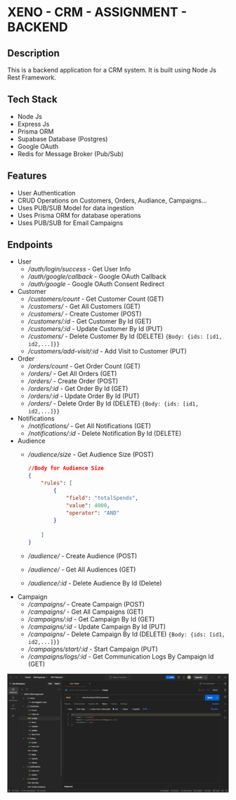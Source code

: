 # XENO - CRM - ASSIGNMENT - BACKEND

## Description
This is a backend application for a CRM system. It is built using Node Js Rest Framework.

## Tech Stack

- Node Js
- Express Js
- Prisma ORM
- Supabase Database (Postgres)
- Google OAuth
- Redis for Message Broker (Pub/Sub)

## Features

- User Authentication
- CRUD Operations on Customers, Orders, Audiance, Campaigns...
- Uses PUB/SUB Model for data ingestion
- Uses Prisma ORM for database operations
- Uses PUB/SUB for Email Campaigns

## Endpoints

- User
  - _/auth/login/success_ - Get User Info
  - _/auth/google/callback_ - Google OAuth Callback
  - _/auth/google_ - Google OAuth Consent Redirect
- Customer
  - _/customers/count_ - Get Customer Count (GET)
  - _/customers/_ - Get All Customers (GET)
  - _/customers/_ - Create Customer (POST)
  - _/customers/:id_ - Get Customer By Id (GET)
  - _/customers/:id_ - Update Customer By Id (PUT)
  - _/customers/_ - Delete Customer By Id (DELETE) ```{Body: {ids: [id1, id2,...]}}```
  - _/customers/add-visit/:id_ - Add Visit to Customer (PUT)
- Order
  - _/orders/count_ - Get Order Count (GET)
  - _/orders/_ - Get All Orders (GET)
  - _/orders/_ - Create Order (POST)
  - _/orders/:id_ - Get Order By Id (GET)
  - _/orders/:id_ - Update Order By Id (PUT)
  - _/orders/_ - Delete Order By Id (DELETE) ```{Body: {ids: [id1, id2,...]}}```
- Notifications
  - _/notifications/_ - Get All Notifications (GET)
  - _/notifications/:id_ - Delete Notification By Id (DELETE)
- Audience
  - _/audience/size_ - Get Audience Size (POST) 

    ```json
    //Body for Audience Size
    {
        "rules": [
            {
                "field": "totalSpends",
                "value": 4000,
                "operator": "AND"
            }          
            
        ]
    }
    ```
  - _/audience/_ - Create Audience (POST)
  - _/audience/_ - Get All Audiences (GET)
  - _/audience/:id_ - Delete Audience By Id (Delete) 
- Campaign
  - _/campaigns/_ - Create Campaign (POST)
  - _/campaigns/_ - Get All Campaigns (GET)
  - _/campaigns/:id_ - Get Campaign By Id (GET)
  - _/campaigns/:id_ - Update Campaign By Id (PUT)
  - _/campaigns/_ - Delete Campaign By Id (DELETE) ```{Body: {ids: [id1, id2,...]}}```
  - _/campaigns/start/:id_ - Start Campaign (PUT)
  - _/campaigns/logs/:id_ - Get Communication Logs By Campaign Id (GET)

![Postman Screenshots](./assets/Postman_BoyKg5n54s.png)